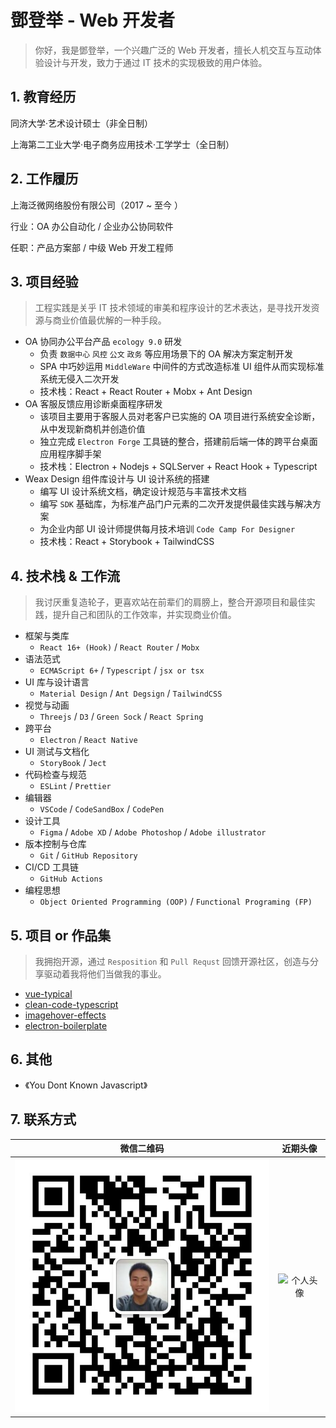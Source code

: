 # 鄧登举 - Web 开发者

> 你好，我是鄧登举，一个兴趣广泛的 Web 开发者，擅长人机交互与互动体验设计与开发，致力于通过 IT 技术的实现极致的用户体验。

## 1. 教育经历

同济大学·艺术设计硕士（非全日制）

上海第二工业大学·电子商务应用技术·工学学士（全日制）

## 2. 工作履历

上海泛微网络股份有限公司（2017 ~ 至今 ）

行业：OA 办公自动化 / 企业办公协同软件

任职：产品方案部 / 中级 Web 开发工程师

## 3. 项目经验

> 工程实践是关乎 IT 技术领域的审美和程序设计的艺术表达，是寻找开发资源与商业价值最优解的一种手段。

- OA 协同办公平台产品 `ecology 9.0` 研发
  - 负责 `数据中心` `风控` `公文` `政务` 等应用场景下的 OA 解决方案定制开发
  - SPA 中巧妙运用 `MiddleWare` 中间件的方式改造标准 UI 组件从而实现标准系统无侵入二次开发
  - 技术栈：React + React Router + Mobx + Ant Design
- OA 客服反馈应用诊断桌面程序研发
  - 该项目主要用于客服人员对老客户已实施的 OA 项目进行系统安全诊断，从中发现新商机并创造价值
  - 独立完成 `Electron Forge` 工具链的整合，搭建前后端一体的跨平台桌面应用程序脚手架
  - 技术栈：Electron + Nodejs + SQLServer + React Hook + Typescript
- Weax Design 组件库设计与 UI 设计系统的搭建
  - 编写 UI 设计系统文档，确定设计规范与丰富技术文档
  - 编写 `SDK` 基础库，为标准产品门户元素的二次开发提供最佳实践与解决方案
  - 为企业内部 UI 设计师提供每月技术培训 `Code Camp For Designer`
  - 技术栈：React + Storybook + TailwindCSS

## 4. 技术栈 & 工作流

> 我讨厌重复造轮子，更喜欢站在前辈们的肩膀上，整合开源项目和最佳实践，提升自己和团队的工作效率，并实现商业价值。

- 框架与类库
  - `React 16+ (Hook)` / `React Router` / `Mobx`
- 语法范式
  - `ECMAScript 6+` / `Typescript` / `jsx or tsx`
- UI 库与设计语言 
  - `Material Design` / `Ant Degsign` / `TailwindCSS`
- 视觉与动画
  - `Threejs` / `D3` / `Green Sock` / `React Spring`
- 跨平台
  - `Electron` / `React Native`
- UI 测试与文档化
  - `StoryBook` / `Ject`
- 代码检查与规范
  - `ESLint` / `Prettier`
- 编辑器
  - `VSCode` / `CodeSandBox` / `CodePen`
- 设计工具
  - `Figma` / `Adobe XD` / `Adobe Photoshop` / `Adobe illustrator`
- 版本控制与仓库
  - `Git` / `GitHub Repository`
- CI/CD 工具链
  - `GitHub Actions`
- 编程思想
  - `Object Oriented Programming (OOP)` / `Functional Programing (FP)`

## 5. 项目 or 作品集

> 我拥抱开源，通过 `Resposition` 和 `Pull Requst` 回馈开源社区，创造与分享驱动着我将他们当做我的事业。

- [vue-typical](https://github.com/Turkyden/vue-typical)
- [clean-code-typescript](https://github.com/Turkyden/clean-code-typescript)
- [imagehover-effects](https://github.com/Turkyden/imagehover-effects)
- [electron-boilerplate](https://github.com/Turkyden/electron-boilerplate)

## 6. 其他

- 《You Dont Known Javascript》

## 7. 联系方式

| 微信二维码 | 近期头像 |
| :------: | :-------: |
| ![微信](./img/weixin.jpg) | ![个人头像](https://avatars2.githubusercontent.com/u/24560160?s=460&u=a615f51b53cd57ce0cc8e8c0234c2f1618eec99b&v=4) |
